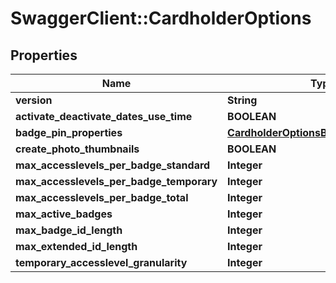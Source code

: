 # SwaggerClient::CardholderOptions

## Properties
Name | Type | Description | Notes
------------ | ------------- | ------------- | -------------
**version** | **String** |  | [optional] 
**activate_deactivate_dates_use_time** | **BOOLEAN** |  | [optional] 
**badge_pin_properties** | [**CardholderOptionsBadgePinProperties**](CardholderOptionsBadgePinProperties.md) |  | [optional] 
**create_photo_thumbnails** | **BOOLEAN** |  | [optional] 
**max_accesslevels_per_badge_standard** | **Integer** |  | [optional] 
**max_accesslevels_per_badge_temporary** | **Integer** |  | [optional] 
**max_accesslevels_per_badge_total** | **Integer** |  | [optional] 
**max_active_badges** | **Integer** |  | [optional] 
**max_badge_id_length** | **Integer** |  | [optional] 
**max_extended_id_length** | **Integer** |  | [optional] 
**temporary_accesslevel_granularity** | **Integer** |  | [optional] 


